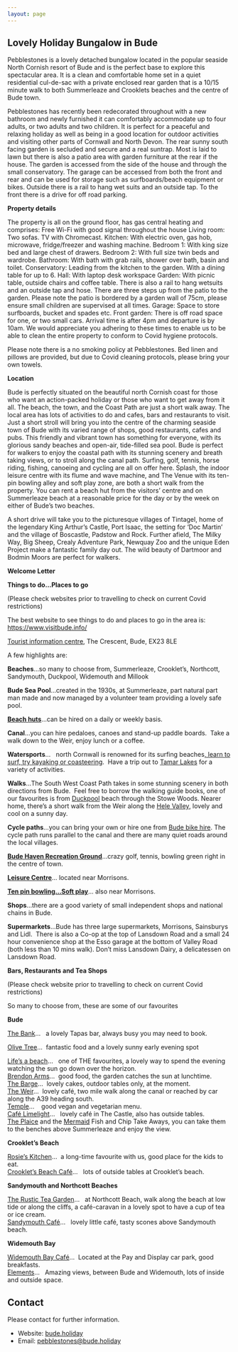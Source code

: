 ```yaml
---
layout: page
---
```

<script>
  if (window.netlifyIdentity) {
    window.netlifyIdentity.on("init", user => {
      if (!user) {
        window.netlifyIdentity.on("login", () => {
          document.location.href = "/admin/";
        });
      }
    });
  }
</script>

## Lovely Holiday Bungalow in Bude

Pebblestones is a lovely detached bungalow located in the popular seaside North Cornish resort of Bude and is the perfect base to explore this spectacular area. It is a clean and comfortable home set in a quiet residential cul-de-sac with a private enclosed rear garden that is a 10/15 minute walk to both Summerleaze and Crooklets beaches and the centre of Bude town.

Pebblestones has recently been redecorated throughout with a new bathroom and newly furnished it can comfortably accommodate up to four adults, or two adults and two children.  It is perfect for a peaceful and relaxing holiday as well as being in a good location for outdoor activities and visiting other parts of Cornwall and North Devon.
The rear sunny south facing garden is secluded and secure and a real suntrap. Most is laid to lawn but there is also a patio area with garden furniture at the rear if the house.  The garden is accessed from the side of the house and through the small conservatory. The garage can be accessed from both the front and rear and can be used for storage such as surfboards/beach equipment or bikes. Outside there is a rail to hang wet suits and an outside tap. To the front there is a drive for off road parking.

**Property details**

The property is all on the ground floor, has gas central heating and comprises:
Free Wi-Fi with good signal throughout the house 
Living room: Two sofas. TV with Chromecast.
Kitchen: With electric oven, gas hob, microwave, fridge/freezer and washing machine.
Bedroom 1: With king size bed and large chest of drawers.
Bedroom 2: With full size twin beds and wardrobe.
Bathroom: With bath with grab rails, shower over bath, basin and toilet.
Conservatory: Leading from the kitchen to the garden.  With a dining table for up to 6.
Hall: With laptop desk workspace
Garden: With picnic table, outside chairs and coffee table. There is also a rail to hang wetsuits and an outside tap and hose.  There are three steps up from the patio to the garden.  Please note the patio is bordered by a garden wall of 75cm, please ensure small children are supervised at all times.
Garage: Space to store surfboards, bucket and spades etc.
Front garden: There is off road space for one, or two small cars.
Arrival time is after 4pm and departure is by 10am.  We would appreciate you adhering to these times to enable us to be able to clean the entire property to conform to Covid hygiene protocols.

Please note there is a no smoking policy at Pebblestones.  Bed linen and pillows are provided, but due to Covid cleaning protocols, please bring your own towels.

**Location**

Bude is perfectly situated on the beautiful north Cornish coast for those who want an action-packed holiday or those who want to get away from it all. The beach, the town, and the Coast Path are just a short walk away. The local area has lots of activities to do and cafes, bars and restaurants to visit. Just a short stroll will bring you into the centre of the charming seaside town of Bude with its varied range of shops, good restaurants, cafes and pubs. This friendly and vibrant town has something for everyone, with its glorious sandy beaches and open-air, tide-filled sea pool. Bude is perfect for walkers to enjoy the coastal path with its stunning scenery and breath taking views, or to stroll along the canal path. Surfing, golf, tennis, horse riding, fishing, canoeing and cycling are all on offer here. Splash, the indoor leisure centre with its flume and wave machine, and The Venue with its ten-pin bowling alley and soft play zone, are both a short walk from the property. You can rent a beach hut from the visitors’ centre and on Summerleaze beach at a reasonable price for the day or by the week on either of Bude’s two beaches.

A short drive will take you to the picturesque villages of Tintagel, home of the legendary King Arthur’s Castle, Port Isaac, the setting for ‘Doc Martin’ and the village of Boscastle, Padstow and Rock. Further afield, The Milky Way, Big Sheep, Crealy Adventure Park, Newquay Zoo and the unique Eden Project make a fantastic family day out. The wild beauty of Dartmoor and Bodmin Moors are perfect for walkers.



**Welcome Letter**



**Things to do…Places to go**

(Please check websites prior to travelling to check on current Covid restrictions)

The best website to see things to do and places to go in the area is: <https://www.visitbude.info/>

[Tourist information centre](https://www.visitbude.info/contact-bude-tourist-information-centre/), The Crescent, Bude, EX23 8LE

A few highlights are:

**Beaches**…so many to choose from, Summerleaze, Crooklet’s, Northcott, Sandymouth, Duckpool, Widemouth and Millook

**Bude Sea Pool**…created in the 1930s, at Summerleaze, part natural part man made and now managed by a volunteer team providing a lovely safe pool.

**[Beach huts](https://www.visitbude.info/beach-lovers/hire-a-beach-hut/)**…can be hired on a daily or weekly basis.

**Canal**…you can hire pedaloes, canoes and stand-up paddle boards.  Take a walk down to the Weir, enjoy lunch or a coffee.

**Watersports**…   north Cornwall is renowned for its surfing beaches[, learn to surf, try kayaking or coasteering](https://www.shorelineactivities.co.uk/meet.shoreline.in.bude.cornwall/Simon+Hammond/51).  Have a trip out to [Tamar Lakes](https://www.swlakestrust.org.uk/Pages/Site/activities/Category/tamar-lakes) for a variety of activities.

**Walks**…The South West Coast Path takes in some stunning scenery in both directions from Bude.  Feel free to borrow the walking guide books, one of our favourites is from [Duckpool](https://www.nationaltrust.org.uk/sandymouth/trails/sandymouth-to-duckpool-and-stowe-wood-circular-walk) beach through the Stowe Woods. Nearer home, there’s a short walk from the Weir along the [Hele Valley](https://www.southwestcoastpath.org.uk/print-walk/565/), lovely and cool on a sunny day.

**Cycle paths**…you can bring your own or hire one from [Bude bike hire](https://budebikehire.co.uk). The cycle path runs parallel to the canal and there are many quiet roads around the local villages.

**[Bude Haven Recreation Ground](http://www.budehavenrec.co.uk/)**…crazy golf, tennis, bowling green right in the centre of town.

**[Leisure Centre](https://www.better.org.uk/leisure-centre/cornwall/bude-leisure-centre)**… located near Morrisons.

**[Ten pin bowling...Soft play](https://thevenuebude.co.uk/)**... also near Morrisons.

**Shops**…there are a good variety of small independent shops and national chains in Bude. 

**Supermarkets**…Bude has three large supermarkets, Morrisons, Sainsburys and Lidl.  There is also a Co-op at the top of Lansdown Road and a small 24 hour convenience shop at the Esso garage at the bottom of Valley Road (both less than 10 mins walk). Don’t miss Lansdown Dairy, a delicatessen on Lansdown Road.



**Bars, Restaurants and Tea Shops**

(Please check website prior to travelling to check on current Covid restrictions)

So many to choose from, these are some of our favourites

**Bude**

[The Bank](https://www.thebankatbude.co.uk/)…   a lovely Tapas bar, always busy you may need to book.



[Olive Tree](https://www.olivetreebude.co.uk/)…  fantastic food and a lovely sunny early evening spot

[Life’s a beach](https://www.lifesabeach.info/)…   one of THE favourites, a lovely way to spend the evening watching the sun go down over the horizon.\
[Brendon Arms](http://www.brendonarms.co.uk/traditional.pub.food.in.bude)…  good food, the garden catches the sun at lunchtime.\
[The Barge](http://www.thebargebude.co.uk/)…  lovely cakes, outdoor tables only, at the moment.\
[The Weir](https://weir-restaurant-bude.co.uk/)…  lovely café, two mile walk along the canal or reached by car along the A39 heading south.\
[Temple](https://www.templecornwall.com/)…    good vegan and vegetarian menu.\
[Café Limelight](https://www.thecastlebude.co.uk/cafe-limelight/)…   lovely café in The Castle, also has outside tables.\
[](https://www.theplaice.net/)[The Plaice](https://www.theplaice.net/) and the [Mermaid](https://www.tripadvisor.co.uk/Restaurant_Review-g190804-d3454611-Reviews-The_Mermaid_Takeaway-Bude_Bude_Stratton_Cornwall_England.html) Fish and Chip Take Aways, you can take them to the benches above Summerleaze and enjoy the view.

**Crooklet’s Beach**

[Rosie’s Kitchen](https://www.rosieskitchen.co.uk/)…  a long-time favourite with us, good place for the kids to eat.\
[Crooklet’s Beach Café](https://www.tripadvisor.co.uk/Restaurant_Review-g190804-d15073371-Reviews-Crooklets_Beach_Cafe-Bude_Bude_Stratton_Cornwall_England.html)…   lots of outside tables at Crooklet’s beach.

**Sandymouth and Northcott Beaches**

[The Rustic Tea Garden](https://www.tripadvisor.co.uk/Restaurant_Review-g190804-d1765417-Reviews-The_Rustic_Tea_Garden-Bude_Bude_Stratton_Cornwall_England.html)…   at Northcott Beach, walk along the beach at low tide or along the cliffs, a café-caravan in a lovely spot to have a cup of tea or ice cream.\
[Sandymouth Café](https://www.tripadvisor.co.uk/Restaurant_Review-g190804-d5814474-Reviews-Sandymouth_Cafe-Bude_Bude_Stratton_Cornwall_England.html)…   lovely little café, tasty scones above Sandymouth beach.

**Widemouth Bay**

[Widemouth Bay Café](http://www.widemouthbaycafe.co.uk/)…  Located at the Pay and Display car park, good breakfasts.\
[Elements](http://www.elements-life.co.uk/)…   Amazing views, between Bude and Widemouth, lots of inside and outside space.

## Contact

Please contact for further information.

* Website: [bude.holiday](//bude.holiday)
* Email: [pebblestones@bude.holiday](mailto://pebblestones@bude.holiday)